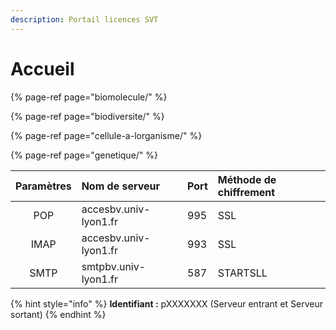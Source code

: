 ```yaml
---
description: Portail licences SVT
---
```


# Accueil



{% page-ref page="biomolecule/" %}

{% page-ref page="biodiversite/" %}

{% page-ref page="cellule-a-lorganisme/" %}

{% page-ref page="genetique/" %}

| Paramètres | Nom de serveur | Port | Méthode de chiffrement |
| :---: | :--- | :--- | :--- |
| POP | accesbv.univ-lyon1.fr | 995 | SSL |
| IMAP | accesbv.univ-lyon1.fr | 993 | SSL |
| SMTP | smtpbv.univ-lyon1.fr | 587 | STARTSLL |

{% hint style="info" %}
**Identifiant :** pXXXXXXX \(Serveur entrant et Serveur sortant\) 
{% endhint %}

